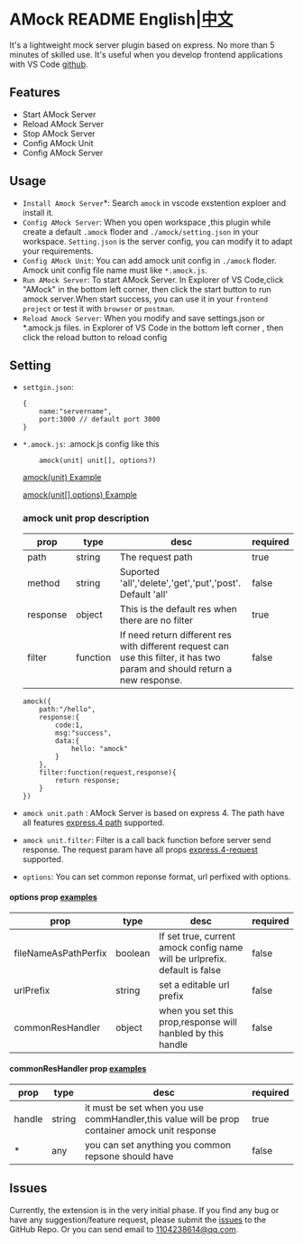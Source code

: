 # AMock README English|[中文](README.cn.md)

It's a lightweight mock server plugin based on express. No more than 5 minutes of skilled use. It's useful when you develop frontend applications with VS Code [github](https://github.com/gamedilong/amock).

## Features
* Start AMock Server
* Reload AMock Server
* Stop AMock Server
* Config AMock Unit
* Config AMock Server
  
## Usage
* `Install Amock Server`*: Search `amock` in vscode exstention exploer and install it.
* `Config AMock Server`: When you open workspace ,this plugin while create a default `.amock` floder and `./amock/setting.json` in your workspace. `Setting.json` is the server config, you can modify it to adapt your requirements.
* `Config AMock Unit`: You can add amock unit config in `./amock` floder. Amock unit config file name must like `*.amock.js`.
* `Run AMock Server`: To start AMock Server. In Explorer of VS Code,click "AMock" in the bottom left corner, then click the start button to run amock server.When start success, you can use it in your `frontend project` or test it with `browser` or `postman`.
* `Reload Amock Server`: When you modify and save settings.json or *.amock.js files. in Explorer of VS Code in the bottom left corner , then click the reload button to reload config

## Setting
* `settgin.json`: 
    ```
    {
        name:"servername",
        port:3000 // default port 3000
    }
    ```
* `*.amock.js`: .amock.js config like this 
    ```
        amock(unit| unit[], options?)
    ```
    [amock(unit) Example](example/unit.amock.js)

    [amock(unit[],options) Example](example/arr.amock.js)
    ### amock unit prop description 
    prop | type | desc | required |  
    -|-|-|-
    path | string | The request path | true |
    method|string|Suported 'all','delete','get','put','post'. Default 'all'|false|
    response | object | This is the default res when there are no filter | true |
    filter | function | If need return different res with different request can use this filter, it has two param and should return a new response. | false |

    ```
    amock({
        path:"/hello",
        response:{
            code:1,
            msg:"success",
            data:{
                hello: "amock"
            }
        },
        filter:function(request,response){
            return response;
        }
    })
    ```
* `amock unit.path` : AMock Server is based on express 4. The path have all features [express.4 path](http://www.expressjs.com.cn/4x/api.html#path-examples) supported.    
* `amock unit.filter`: Filter is a call back function before server send response. The request param have all props [express.4-request](http://www.expressjs.com.cn/4x/api.html#req) supported.

* `options`: You can set common reponse format, url perfixed with options.
 #### options prop [examples](example/options.amock.js)
prop | type | desc | required |  
-|-|-|-
fileNameAsPathPerfix | boolean | If set true, current amock config name will be urlprefix. default is false| false |
urlPrefix|string|set a editable url prefix|false|
commonResHandler|object|when you set this prop,response will hanbled by this handle |false|
 #### commonResHandler prop [examples](example/options.amock.js)
prop | type | desc | required |  
-|-|-|-
handle|string|it must be set when you use commHandler,this value will be prop container amock unit response|true|
*|any|you can set anything you common repsone should have|false

  
## Issues

Currently, the extension is in the very initial phase. If you find any bug or have any suggestion/feature request, please submit the [issues](https://github.com/gamedilong/amock/issues) to the GitHub Repo. Or you can send email to 1104238614@qq.com.
